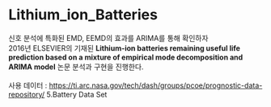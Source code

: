 # Lithium_ion_Batteries
신호 분석에 특화된 EMD, EEMD의 효과를 ARIMA를 통해 확인하자 <br>
2016년 ELSEVIER의 기재된 **Lithium-ion batteries remaining useful life prediction based on a mixture of empirical mode decomposition and ARIMA model** 논문 분석과 구현을 진행한다. 
<br>
<br>
사용 데이터 : https://ti.arc.nasa.gov/tech/dash/groups/pcoe/prognostic-data-repository/ 5.Battery Data Set
